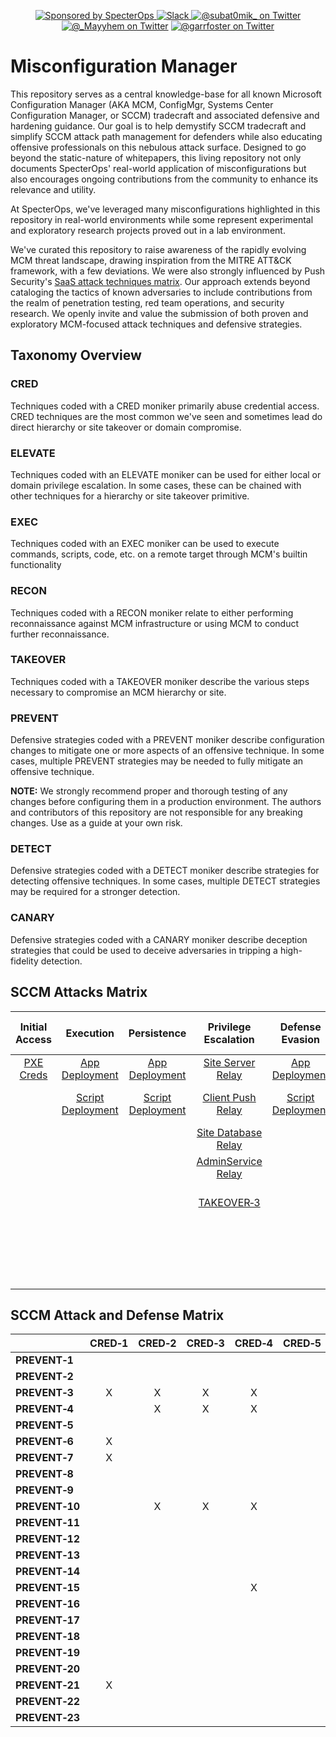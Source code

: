 <p align="center">
<a href="https://github.com/subat0mik/Misconfiguration-Manager">
  <img src="https://img.shields.io/endpoint?url=https%3A%2F%2Fraw.githubusercontent.com%2Fspecterops%2F.github%2Fmain%2Fconfig%2Fshield.json&style=flat"
      alt="Sponsored by SpecterOps"/>
</a>
<a href="https://join.slack.com/t/bloodhoundhq/shared_invite/zt-1tgq6ojd2-ixpx5nz9Wjtbhc3i8AVAWw">
    <img src="https://img.shields.io/badge/Slack-%23sccm-blueviolet?logo=slack" alt="Slack"/>
</a>
<a href="https://twitter.com/subat0mik">
    <img src="https://img.shields.io/twitter/follow/subat0mik?style=social"
      alt="@subat0mik_ on Twitter"/></a>
<a href="https://twitter.com/_Mayyhem">
    <img src="https://img.shields.io/twitter/follow/_Mayyhem?style=social"
      alt="@_Mayyhem on Twitter"/></a>
<a href="https://twitter.com/garrfoster">
    <img src="https://img.shields.io/twitter/follow/garrfoster?style=social"
      alt="@garrfoster on Twitter"/></a>

</p>

# Misconfiguration Manager
This repository serves as a central knowledge-base for all known Microsoft Configuration Manager (AKA MCM, ConfigMgr, Systems Center Configuration Manager, or SCCM) tradecraft and associated defensive and hardening guidance. Our goal is to help demystify SCCM tradecraft and simplify SCCM attack path management for defenders while also educating offensive professionals on this nebulous attack surface. Designed to go beyond the static-nature of whitepapers, this living repository not only documents SpecterOps' real-world application of misconfigurations but also encourages ongoing contributions from the community to enhance its relevance and utility.

At SpecterOps, we've leveraged many misconfigurations highlighted in this repository in real-world environments while some represent experimental and exploratory research projects proved out in a lab environment.

We've curated this repository to raise awareness of the rapidly evolving MCM threat landscape, drawing inspiration from the MITRE ATT&CK framework, with a few deviations. We were also strongly influenced by Push Security's [SaaS attack techniques matrix](https://github.com/pushsecurity/saas-attacks/tree/main). Our approach extends beyond cataloging the tactics of known adversaries to include contributions from the realm of penetration testing, red team operations, and security research. We openly invite and value the submission of both proven and exploratory MCM-focused attack techniques and defensive strategies.

## Taxonomy Overview

### CRED
Techniques coded with a CRED moniker primarily abuse credential access. CRED techniques are the most common we've seen and sometimes lead do direct hierarchy or site takeover or domain compromise.

### ELEVATE 
Techniques coded with an ELEVATE moniker can be used for either local or domain privilege escalation. In some cases, these can be chained with other techniques for a hierarchy or site takeover primitive.

### EXEC
Techniques coded with an EXEC moniker can be used to execute commands, scripts, code, etc. on a remote target through MCM's builtin functionality

### RECON
Techniques coded with a RECON moniker relate to either performing reconnaissance against MCM infrastructure or using MCM to conduct further reconnaissance.

### TAKEOVER
Techniques coded with a TAKEOVER moniker describe the various steps necessary to compromise an MCM hierarchy or site.

### PREVENT
Defensive strategies coded with a PREVENT moniker describe configuration changes to mitigate one or more aspects of an offensive technique. In some cases, multiple PREVENT strategies may be needed to fully mitigate an offensive technique.

**NOTE:** We strongly recommend proper and thorough testing of any changes before configuring them in a production environment. The authors and contributors of this repository are not responsible for any breaking changes. Use as a guide at your own risk.

### DETECT
Defensive strategies coded with a DETECT moniker describe strategies for detecting offensive techniques. In some cases, multiple DETECT strategies may be required for a stronger detection.

### CANARY
Defensive strategies coded with a CANARY moniker describe deception strategies that could be used to deceive adversaries in tripping a high-fidelity detection.

## SCCM Attacks Matrix
| Initial Access                                                                  | Execution                                                                          | Persistence                                                                        | Privilege Escalation                                                                      | Defense Evasion                                                               | Credential Access                                                                             | Discovery                                                                     | Lateral Movement                                                                          | Collection	                                                              | Command and Control                                                     | Exfiltration                                                              |
|:---:                                                                            |:---:	                                                                           |:---:                                                                               |:---:	                                                                                    |:---:                                                                          |:---:	                                                                                        |:---:	                                                                        |:---:	                                                                                    |:---:	                                                                      |:---:	                                                                |:---:	                                                                    |
| [PXE Creds](./attack-techniques/CRED/CRED-1/cred-1_description.md)              | [App Deployment](./attack-techniques/EXEC/EXEC-1/exec-1_description.md)            | [App Deployment](./attack-techniques/EXEC/EXEC-1/exec-1_description.md)            | [Site Server Relay](./attack-techniques/ELEVATE/ELEVATE-1/ELEVATE-1_description.md)       | [App Deployment](./attack-techniques/EXEC/EXEC-1/exec-1_description.md)       | [PXE Credentials](./attack-techniques/CRED/CRED-1/cred-1_description.md)                      | [LDAP Enumeration](./attack-techniques/RECON/RECON-1/recon-1_description.md)  | [Site Database Relay](./attack-techniques/TAKEOVER/TAKEOVER-1/takeover-1_description.md)  | [CMPivot](./attack-techniques/RECON/RECON-4/recon-4_description.md)         |   	                                                                    | [CMPivot](./attack-techniques/RECON/RECON-4/recon-4_description.md)       |
|   	                                                                          | [Script Deployment](./attack-techniques/EXEC/EXEC-2/exec-2_description.md)         | [Script Deployment](./attack-techniques/EXEC/EXEC-2/exec-2_description.md)         | [Client Push Relay](./attack-techniques/ELEVATE/ELEVATE-2/ELEVATE-2_description.md)       | [Script Deployment](./attack-techniques/EXEC/EXEC-2/exec-2_description.md)    | [Policy Request Credentials](./attack-techniques/CRED/CRED-2/cred-2_description.md)           | [SMB Enumeration](./attack-techniques/RECON/RECON-2/recon-2_description.md)   | [AdminService Relay](./attack-techniques/TAKEOVER/TAKEOVER-2/takeover-2_description.md)   |                                                                             |   	                                                                    |   	                                                                    |
|   	                                                                          |   	                                                                               |   	                                                                                | [Site Database Relay](./attack-techniques/TAKEOVER/TAKEOVER-1/takeover-1_description.md)  |   	                                                                        | [DPAPI Credentials](./attack-techniques/CRED/CRED-3/cred-3_description.md)                    | [HTTP Enumeration](./attack-techniques/RECON/RECON-3/recon-3_description.md)  | [TAKEOVER&#x2011;3](./attack-techniques/TAKEOVER/TAKEOVER-3/takeover-3_description.md)    |                                                                             |   	                                                                    |   	                                                                    |
|   	                                                                          |   	                                                                               |   	                                                                                | [AdminService Relay](./attack-techniques/TAKEOVER/TAKEOVER-2/takeover-2_description.md)   |   	                                                                        | [Legacy Credentials](./attack-techniques/CRED/CRED-4/cred-4_description.md)                   | [CMPivot](./attack-techniques/RECON/RECON-4/recon-4_description.md)           | [App Deployment](./attack-techniques/EXEC/EXEC-1/exec-1_description.md)                   |                                                                             |   	                                                                    |   	                                                                    |
|   	                                                                          |   	                                                                               |   	                                                                                | [TAKEOVER&#x2011;3](./attack-techniques/TAKEOVER/TAKEOVER-3/takeover-3_description.md)    |   	                                                                        | [Site Database Credentials](./attack-techniques/CRED/CRED-5/cred-5_description.md)            |   	                                                                        | [Script Deployment](./attack-techniques/EXEC/EXEC-2/exec-2_description.md)                |   	                                                                      |   	                                                                    |   	                                                                    |
|   	                                                                          |   	                                                                               |   	                                                                                |                                                                                           |   	                                                                        |   	                                                                                        |   	                                                                        | [Site Server Relay](./attack-techniques/ELEVATE/ELEVATE-1/ELEVATE-1_description%20copy.md)|   	                                                                      |   	                                                                    |   	                                                                    |
|   	                                                                          |   	                                                                               |   	                                                                                |                                                                                           |   	                                                                        |   	                                                                                        |   	                                                                        | [Client Push Relay](./attack-techniques/ELEVATE/ELEVATE-2/ELEVATE-2_description.md)       |   	                                                                      |   	                                                                    |   	                                                                    |
|   	                                                                          |   	                                                                               |   	                                                                                |                                                                                           |   	                                                                        |   	                                                                                        |   	                                                                        |   	                                                                                    |   	                                                                      |   	                                                                    |   	                                                                    |
|   	                                                                          |   	                                                                               |   	                                                                                |   	                                                                                    |   	                                                                        |   	                                                                                        |   	                                                                        |   	                                                                                    |   	                                                                      |   	                                                                    |   	                                                                    |



## SCCM Attack and Defense Matrix
|                      | CRED&#x2011;1        | CRED&#x2011;2         | CRED&#x2011;3        | CRED&#x2011;4       | CRED&#x2011;5        | ELEVATE&#x2011;1     | EXEC&#x2011;1        | EXEC&#x2011;2        | RECON&#x2011;1       | RECON&#x2011;2       | RECON&#x2011;3       | RECON&#x2011;4       | TAKEOVER&#x2011;1    | TAKEOVER&#x2011;2    | TAKEOVER&#x2011;3    | TAKEOVER&#x2011;4    | TAKEOVER&#x2011;5    |
|:---------------------|:--------------------:|:---------------------:|:--------------------:|:-------------------:|:--------------------:|:--------------------:|:--------------------:|:--------------------:|:--------------------:|:--------------------:|:--------------------:|:--------------------:|:--------------------:|:--------------------:|:--------------------:|:--------------------:|:--------------------:|
| **PREVENT&#x2011;1** |                      |                       |                      |                     |                      |                      |                      |                      |                      |                      |                      |                      |                      |                      |                      |                      |                      | 
| **PREVENT&#x2011;2** |                      |                       |                      |                     |                      |                      |                      |                      |                      |                      |                      |                      | X                    |                      |                      |                      |                      |
| **PREVENT&#x2011;3** | X                    | X                     | X                    | X                   |                      |                      |                      |                      |                      |                      |                      |                      |                      |                      |                      |                      |                      |
| **PREVENT&#x2011;4** |                      | X                     | X                    | X                   |                      |                      |                      |                      |                      |                      |                      |                      |                      |                      |                      |                      |                      |
| **PREVENT&#x2011;5** |                      |                       |                      |                     |                      |                      |                      |                      |                      |                      |                      |                      |                      |                      |                      |                      |                      | 
| **PREVENT&#x2011;6** | X                    |                       |                      |                     |                      |                      |                      |                      |                      |                      |                      |                      |                      |                      |                      |                      |                      | 
| **PREVENT&#x2011;7** | X                    |                       |                      |                     |                      |                      |                      |                      |                      |                      |                      |                      |                      |                      |                      |                      |                      |
| **PREVENT&#x2011;8** |                      |                       |                      |                     |                      |                      |                      |                      |                      |                      |                      |                      |                      |                      |                      |                      |                      |
| **PREVENT&#x2011;9** |                      |                       |                      |                     |                      |                      |                      |                      |                      |                      |                      | X                    |                      |                      |                      |                      |                      |
| **PREVENT&#x2011;10**|                      | X                     | X                    | X                   |                      |                      |                      |                      |                      |                      |                      |                      |                      |                      |                      |                      |                      |
| **PREVENT&#x2011;11**|                      |                       |                      |                     |                      |                      |                      |                      |                      |                      |                      |                      |                      |                      |                      |                      |                      |
| **PREVENT&#x2011;12**|                      |                       |                      |                     |                      |                      |                      |                      |                      |                      |                      |                      | X                    |                      |                      |                      |                      |
| **PREVENT&#x2011;13**|                      |                       |                      |                     |                      |                      |                      |                      |                      |                      |                      |                      |                      |                      |                      |                      |                      |
| **PREVENT&#x2011;14**|                      |                       |                      |                     |                      |                      |                      |                      |                      |                      |                      |                      | X                    |                      |                      |                      |                      |
| **PREVENT&#x2011;15**|                      |                       |                      | X                   |                      |                      |                      |                      |                      |                      |                      |                      |                      |                      |                      |                      |                      |
| **PREVENT&#x2011;16**|                      |                       |                      |                     |                      |                      |                      |                      |                      |                      |                      |                      |                      |                      |                      |                      |                      |
| **PREVENT&#x2011;17**|                      |                       |                      |                     |                      |                      |                      |                      |                      |                      |                      |                      |                      |                      |                      |                      |                      |
| **PREVENT&#x2011;18**|                      |                       |                      |                     |                      |                      |                      |                      |                      |                      |                      |                      |                      |                      |                      |                      |                      |
| **PREVENT&#x2011;19**|                      |                       |                      |                     |                      |                      |                      |                      |                      |                      |                      |                      |                      |                      |                      |                      |                      |
| **PREVENT&#x2011;20**|                      |                       |                      |                     |                      |                      |                      |                      |                      |                      |                      |                      |                      |                      |                      |                      |                      |
| **PREVENT&#x2011;21**| X                    |                       |                      |                     |                      |                      |                      |                      |                      |                      |                      |                      |                      |                      |                      |                      |                      |
| **PREVENT&#x2011;22**|                      |                       |                      |                     |                      |                      |                      |                      |                      |                      |                      |                      |                      |                      |                      |                      |                      |
| **PREVENT&#x2011;23**|                      |                       |                      |                     |                      |                      |                      |                      |                      |                      |                      |                      |                      |                      |                      |                      |                      |
